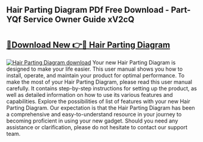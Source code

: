 ## Hair Parting Diagram PDf Free Download - Part-YQf Service Owner Guide xV2cQ

# <h2><a href="http://dfsyv6.blite.top/?on=Hair+Parting+Diagram">🔗Download New 👉🔴 Hair Parting Diagram</a></h2>

[![Hair Parting Diagram download](https://i.imgur.com/lujVjoI.png)](http://dfsyv6.blite.top/?on=Hair+Parting+Diagram)
Your new Hair Parting Diagram is designed to make your life easier. This user manual shows you how to install, operate, and maintain your product for optimal performance. To make the most of your Hair Parting Diagram, please read this user manual carefully. It contains step-by-step instructions for setting up the product, as well as detailed information on how to use its various features and capabilities. Explore the possibilities of list of features with your new Hair Parting Diagram. Our expectation is that the Hair Parting Diagram has been a comprehensive and easy-to-understand resource in your journey to becoming proficient in using your new gadget. Should you need any assistance or clarification, please do not hesitate to contact our support team.

